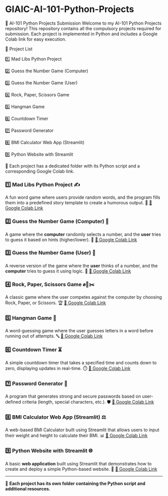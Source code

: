 # GIAIC-AI-101-Python-Projects

🚀 AI-101 Python Projects Submission
Welcome to my AI-101 Python Projects repository! This repository contains all the compulsory projects required for submission. Each project is implemented in Python and includes a Google Colab link for easy execution.

📌 Project List

1️⃣ Mad Libs Python Project

2️⃣ Guess the Number Game (Computer)

3️⃣ Guess the Number Game (User)

4️⃣ Rock, Paper, Scissors Game

5️⃣ Hangman Game

6️⃣ Countdown Timer

7️⃣ Password Generator

8️⃣ BMI Calculator Web App (Streamlit)

9️⃣ Python Website with Streamlit

🔗 Each project has a dedicated folder with its Python script and a corresponding Google Colab link.

### 1️⃣ Mad Libs Python Project ✍️
A fun word game where users provide random words, and the program fills them into a predefined story template to create a humorous output. 🤣
[🔗 Google Colab Link](https://colab.research.google.com/drive/1FXJa2ySXjhOtTobROo39_MS9N8uB4aOJ?usp=sharing)

### 2️⃣ Guess the Number Game (Computer) 🎲
A game where the **computer** randomly selects a number, and the **user** tries to guess it based on hints (higher/lower). 🔢
[🔗 Google Colab Link](PUT_YOUR_COLAB_LINK_HERE)

### 3️⃣ Guess the Number Game (User) 🧠
A reverse version of the game where the **user** thinks of a number, and the **computer** tries to guess it using logic. 🤔
[🔗 Google Colab Link](PUT_YOUR_COLAB_LINK_HERE)

### 4️⃣ Rock, Paper, Scissors Game ✊📄✂️
A classic game where the user competes against the computer by choosing Rock, Paper, or Scissors. 🏆
[🔗 Google Colab Link](PUT_YOUR_COLAB_LINK_HERE)

### 5️⃣ Hangman Game 🏹
A word-guessing game where the user guesses letters in a word before running out of attempts. 🔤
[🔗 Google Colab Link](PUT_YOUR_COLAB_LINK_HERE)

### 6️⃣ Countdown Timer ⏳
A simple countdown timer that takes a specified time and counts down to zero, displaying updates in real-time. ⏱️
[🔗 Google Colab Link](PUT_YOUR_COLAB_LINK_HERE)

### 7️⃣ Password Generator 🔐
A program that generates strong and secure passwords based on user-defined criteria (length, special characters, etc.). 🛡️
[🔗 Google Colab Link](PUT_YOUR_COLAB_LINK_HERE)

### 8️⃣ BMI Calculator Web App (Streamlit) ⚖️
A web-based BMI Calculator built using Streamlit that allows users to input their weight and height to calculate their BMI. 📊
[🔗 Google Colab Link](PUT_YOUR_COLAB_LINK_HERE)

### 9️⃣ Python Website with Streamlit 🌐
A basic **web application** built using Streamlit that demonstrates how to create and deploy a simple Python-based website. 🚀
[🔗 Google Colab Link](PUT_YOUR_COLAB_LINK_HERE)

---
🔗 **Each project has its own folder containing the Python script and additional resources.**

